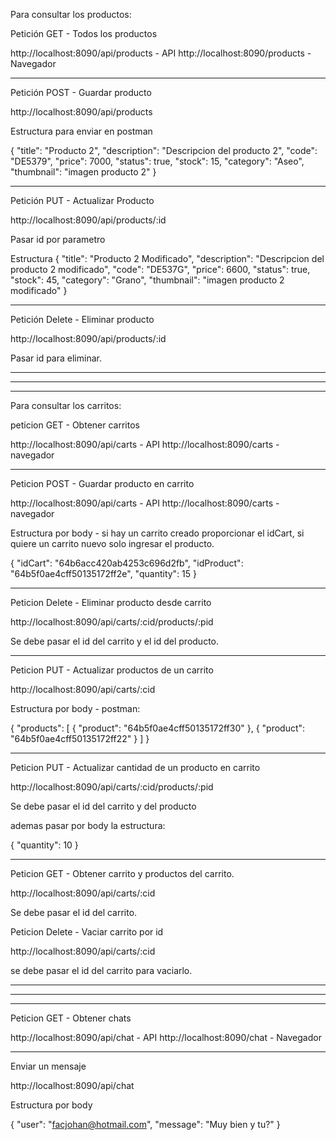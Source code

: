 Para consultar los productos:

Petición GET - Todos los productos

http://localhost:8090/api/products - API
http://localhost:8090/products - Navegador

---

Petición POST - Guardar producto

http://localhost:8090/api/products

Estructura para enviar en postman

{
"title": "Producto 2",
"description": "Descripcion del producto 2",
"code": "DE5379",
"price": 7000,
"status": true,
"stock": 15,
"category": "Aseo",
"thumbnail": "imagen producto 2"
}

---

Petición PUT - Actualizar Producto

http://localhost:8090/api/products/:id

Pasar id por parametro

Estructura
{
"title": "Producto 2 Modificado",
"description": "Descripcion del producto 2 modificado",
"code": "DE537G",
"price": 6600,
"status": true,
"stock": 45,
"category": "Grano",
"thumbnail": "imagen producto 2 modificado"
}

---

Petición Delete - Eliminar producto

http://localhost:8090/api/products/:id

Pasar id para eliminar.

---

---

---

Para consultar los carritos:

peticion GET - Obtener carritos

http://localhost:8090/api/carts - API
http://localhost:8090/carts - navegador

---

Peticion POST - Guardar producto en carrito

http://localhost:8090/api/carts - API
http://localhost:8090/carts - navegador

Estructura por body - si hay un carrito creado proporcionar el idCart, si quiere un carrito nuevo solo ingresar el producto.

{
"idCart": "64b6acc420ab4253c696d2fb",
"idProduct": "64b5f0ae4cff50135172ff2e",
"quantity": 15
}

---

Peticion Delete - Eliminar producto desde carrito

http://localhost:8090/api/carts/:cid/products/:pid

Se debe pasar el id del carrito y el id del producto.

---

Peticion PUT - Actualizar productos de un carrito

http://localhost:8090/api/carts/:cid

Estructura por body - postman:

{
"products": [
{
"product": "64b5f0ae4cff50135172ff30"
},
{
"product": "64b5f0ae4cff50135172ff22"
}
]
}

---

Peticion PUT - Actualizar cantidad de un producto en carrito

http://localhost:8090/api/carts/:cid/products/:pid

Se debe pasar el id del carrito y del producto

ademas pasar por body la estructura:

{
"quantity": 10
}

---

Peticion GET - Obtener carrito y productos del carrito.

http://localhost:8090/api/carts/:cid

Se debe pasar el id del carrito.

Peticion Delete - Vaciar carrito por id

http://localhost:8090/api/carts/:cid

se debe pasar el id del carrito para vaciarlo.

---

---

---

Peticion GET - Obtener chats

http://localhost:8090/api/chat - API
http://localhost:8090/chat - Navegador

---

Enviar un mensaje

http://localhost:8090/api/chat

Estructura por body

{
"user": "facjohan@hotmail.com",
"message": "Muy bien y tu?"
}
